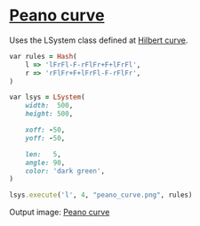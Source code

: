 [1]: https://rosettacode.org/wiki/Peano_curve

# [Peano curve][1]

Uses the LSystem class defined at [Hilbert curve](https://rosettacode.org/wiki/Hilbert_curve#Sidef).

```ruby
var rules = Hash(
    l => 'lFrFl-F-rFlFr+F+lFrFl',
    r => 'rFlFr+F+lFrFl-F-rFlFr',
)

var lsys = LSystem(
    width:  500,
    height: 500,

    xoff: -50,
    yoff: -50,

    len:   5,
    angle: 90,
    color: 'dark green',
)

lsys.execute('l', 4, "peano_curve.png", rules)
```


Output image: [Peano curve](https://github.com/trizen/rc/blob/master/img/peano_curve-sidef.png)
